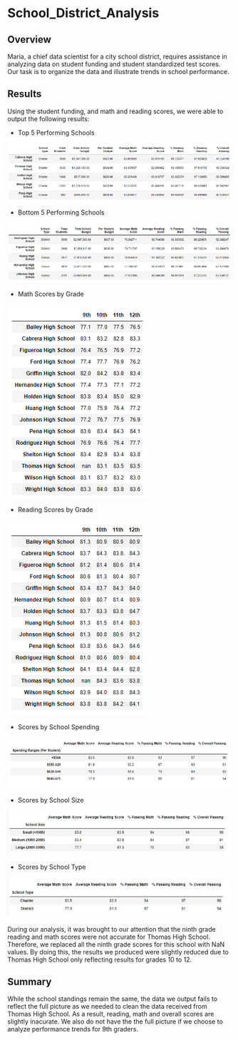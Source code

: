 # School_District_Analysis

## Overview
Maria, a chief data scientist for a city school district, requires assistance in analyzing data on student funding and student standardized test scores. Our task is to organize the data and illustrate trends in school performance.

## Results
Using the student funding, and math and reading scores, we were able to output the following results:

-	Top 5 Performing Schools

  ![Top_Performing](/top_perf.PNG)
  
-	Bottom 5 Performing Schools

  ![Bottom_Performing](/bttm_perf.PNG)
  
-	Math Scores by Grade

![Math_Scores_Grade](/math_scores_grade.PNG)

-	Reading Scores by Grade

![Reading_Scores_Grade](/reading_scores_grade.PNG)

-	Scores by School Spending

![Spending_Summary](/spending_summary.PNG)

-	Scores by School Size

![School_Size_Summary](/score_school_size.PNG)

-	Scores by School Type

![School_Type_Summary](/score_school_type.PNG)

During our analysis, it was brought to our attention that the ninth grade reading and math scores were not accurate for Thomas High School. Therefore, we replaced all the ninth grade scores for this school with NaN values. By doing this, the results we produced were slightly reduced due to Thomas High School only reflecting results for grades 10 to 12.

## Summary
While the school standings remain the same, the data we output fails to reflect the full picture as we needed to clean the data received from Thomas High School. As a result, reading, math and overall scores are slightly inacurate. We also do not have the the full picture if we choose to analyze performance trends for 9th graders.
